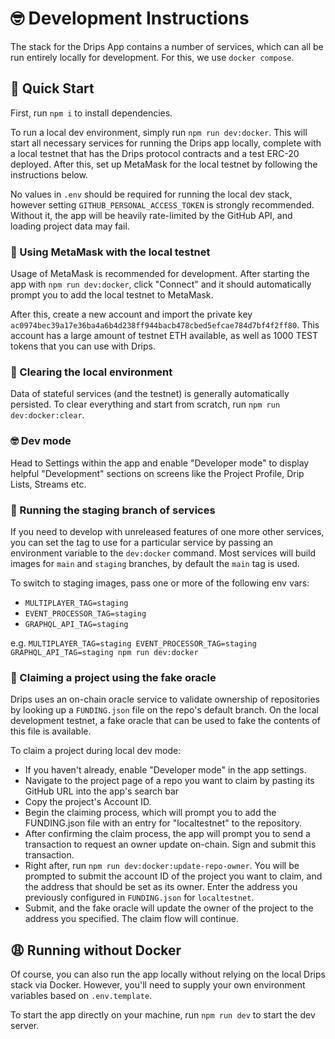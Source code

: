 # 🤓 Development Instructions

The stack for the Drips App contains a number of services, which can all be run entirely locally for development. For this, we use `docker compose`. 

## 🚀 Quick Start

First, run `npm i` to install dependencies.

To run a local dev environment, simply run `npm run dev:docker`. This will start all necessary services for running the Drips app locally, complete with a local testnet that has the Drips protocol contracts and a test ERC-20 deployed. After this, set up MetaMask for the local testnet by following the instructions below.

No values in `.env` should be required for running the local dev stack, however setting `GITHUB_PERSONAL_ACCESS_TOKEN` is strongly recommended. Without it, the app will be heavily rate-limited by the GitHub API, and loading project data may fail.

### 🦊 Using MetaMask with the local testnet

Usage of MetaMask is recommended for development. After starting the app with `npm run dev:docker`, click "Connect" and it should automatically prompt you to add the local testnet to MetaMask.

After this, create a new account and import the private key `ac0974bec39a17e36ba4a6b4d238ff944bacb478cbed5efcae784d7bf4f2ff80`. This account has a large amount of testnet ETH available, as well as 1000 TEST tokens that you can use with Drips.

### 🚮 Clearing the local environment

Data of stateful services (and the testnet) is generally automatically persisted. To clear everything and start from scratch, run `npm run dev:docker:clear`.

### 🤓 Dev mode

Head to Settings within the app and enable "Developer mode" to display helpful "Development" sections on screens like the Project Profile, Drip Lists, Streams etc.

### 🌳 Running the staging branch of services

If you need to develop with unreleased features of one more other services, you can set the tag to use for a particular service by passing an environment variable to the `dev:docker` command. Most services will build images for `main` and `staging` branches, by default the `main` tag is used.

To switch to staging images, pass one or more of the following env vars:
- `MULTIPLAYER_TAG=staging`
- `EVENT_PROCESSOR_TAG=staging`
- `GRAPHQL_API_TAG=staging`

e.g. `MULTIPLAYER_TAG=staging EVENT_PROCESSOR_TAG=staging GRAPHQL_API_TAG=staging npm run dev:docker`

### 🥸 Claiming a project using the fake oracle

Drips uses an on-chain oracle service to validate ownership of repositories by looking up a `FUNDING.json` file on the repo's default branch. On the local development testnet, a fake oracle that can be used to fake the contents of this file is available.

To claim a project during local dev mode:
- If you haven't already, enable "Developer mode" in the app settings.
- Navigate to the project page of a repo you want to claim by pasting its GitHub URL into the app's search bar
- Copy the project's Account ID.
- Begin the claiming process, which will prompt you to add the FUNDING.json file with an entry for "localtestnet" to the repository.
- After confirming the claim process, the app will prompt you to send a transaction to request an owner update on-chain. Sign and submit this transaction.
- Right after, run `npm run dev:docker:update-repo-owner`. You will be prompted to submit the account ID of the project you want to claim, and the address that should be set as its owner. Enter the address you previously configured in `FUNDING.json` for `localtestnet`.
- Submit, and the fake oracle will update the owner of the project to the address you specified. The claim flow will continue.

## 😩 Running without Docker

Of course, you can also run the app locally without relying on the local Drips stack via Docker. However, you'll need to supply your own environment variables based on `.env.template`.

To start the app directly on your machine, run `npm run dev` to start the dev server.
